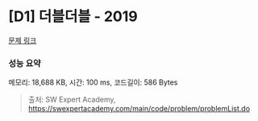 # [D1] 더블더블 - 2019 

[문제 링크](https://swexpertacademy.com/main/code/problem/problemDetail.do?contestProbId=AV5QDEX6AqwDFAUq) 

### 성능 요약

메모리: 18,688 KB, 시간: 100 ms, 코드길이: 586 Bytes



> 출처: SW Expert Academy, https://swexpertacademy.com/main/code/problem/problemList.do
